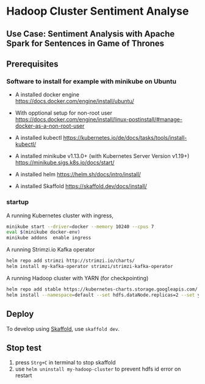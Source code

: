 # Hadoop Cluster Sentiment Analyse
## Use Case: Sentiment Analysis with Apache Spark for Sentences in Game of Thrones 

## Prerequisites

### Software to install for example with minikube on Ubuntu

- A installed docker engine https://docs.docker.com/engine/install/ubuntu/
- With opptional setup for non-root user https://docs.docker.com/engine/install/linux-postinstall/#manage-docker-as-a-non-root-user

- A installed kubectl  https://kubernetes.io/de/docs/tasks/tools/install-kubectl/
- A installed minikube v1.13.0+ (with Kubernetes Server Version v1.19+) https://minikube.sigs.k8s.io/docs/start/
- A installed helm https://helm.sh/docs/intro/install/
- A installed Skaffold https://skaffold.dev/docs/install/

### startup
A running Kubernetes cluster with ingress, 

```bash
minikube start --driver=docker --memory 10240 --cpus 7
eval $(minikube docker-env)
minikube addons  enable ingress
```



A running Strimzi.io Kafka operator

```bash
helm repo add strimzi http://strimzi.io/charts/
helm install my-kafka-operator strimzi/strimzi-kafka-operator
```

A running Hadoop cluster with YARN (for checkpointing)

```bash
helm repo add stable https://kubernetes-charts.storage.googleapis.com/
helm install --namespace=default --set hdfs.dataNode.replicas=2 --set yarn.nodeManager.replicas=2 --set hdfs.webhdfs.enabled=true my-hadoop-cluster stable/hadoop
```

## Deploy

To develop using [Skaffold](https://skaffold.dev/), use `skaffold dev`. 


## Stop test

1. press `Strg+C` in terminal to stop skaffold
2. use `helm uninstall my-hadoop-cluster` to prevent hdfs id error on restart
